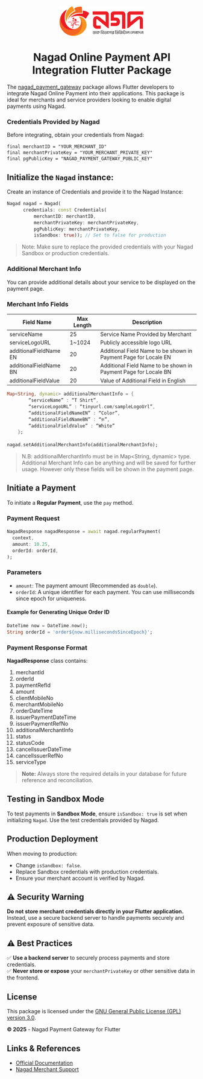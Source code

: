 <p align="center">
  <img src="images/nagad_logo.png?raw=true" alt="Nagad Logo" height="80" style="display: block; margin: 0 auto;">
</p>


 <h1 align="center">Nagad Online Payment
API Integration Flutter Package</h1>
<p align="center" >
</p>

The [nagad_payment_gateway](https://pub.dev/packages/nagad_payment_gateway)  package allows Flutter developers to integrate Nagad Online Payment into their applications. This package is ideal for merchants and service providers looking to enable digital payments using Nagad.

### Credentials Provided by Nagad

Before integrating, obtain your credentials from Nagad:

```
final merchantID = "YOUR_MERCHANT_ID"
final merchantPrivateKey = "YOUR_MERCHANT_PRIVATE_KEY"
final pgPublicKey = "NAGAD_PAYMENT_GATEWAY_PUBLIC_KEY"
```
## Initialize the `Nagad` instance:
Create an instance of Credentials and provide it to the Nagad Instance: 

```dart
Nagad nagad = Nagad(
      credentials: const Credentials(
          merchantID: merchantID,
          merchantPrivateKey: merchantPrivateKey,
          pgPublicKey: merchantPrivateKey,
          isSandbox: true)); // Set to false for production
```
> Note: Make sure to replace the provided credentials with your Nagad Sandbox or production credentials.

### Additional Merchant Info
You can provide additional details about your service to be displayed on the payment page.

### **Merchant Info Fields**
| Field Name| Max Length | Description |
|---------------------------------|------------------|-------------|
|serviceName|25|Service Name Provided by Merchant|
|serviceLogoURL|1~1024|Publicly accessible logo URL|
|additionalFieldName EN|20|Additional Field Name to be shown in Payment Page for Locale EN|
|additionalFieldName BN|20|Additional Field Name to be shown in Payment Page for Locale BN|
|additionalFieldValue|20|Value of Additional Field in English|

```dart
Map<String, dynamic> additionalMerchantInfo = {
        “serviceName” : “T Shirt”,
        “serviceLogoURL” : “tinyurl.com/sampleLogoUrl”,
        “additionalFieldNameEN” : “Color”,
        “additionalFieldNameBN” : “রং”,
        “additionalFieldValue” : “White”
    };

nagad.setAdditionalMerchantInfo(additionalMerchantInfo);
```

>N.B: additionalMerchantInfo must be in Map<String, dynamic> type. Additional Merchant Info can be anything and will be saved for further usage. However only these fields will be shown in the payment page.

## Initiate a Payment
To initiate a **Regular Payment**, use the `pay` method.

### **Payment Request**
```dart
NagadResponse nagadResponse = await nagad.regularPayment(
  context,
  amount: 10.25,
  orderId: orderId,
);
```


### **Parameters**
- `amount`: The payment amount (Recommended as `double`).
- `orderId`: A unique identifier for each payment. You can use milliseconds since epoch for uniqueness.

#### **Example for Generating Unique Order ID**
```dart
DateTime now = DateTime.now();
String orderId = 'order${now.millisecondsSinceEpoch}';
```

### **Payment Response Format**

**NagadResponse** class contains: 
1. merchantId
2. orderId
3. paymentRefId
4. amount
5. clientMobileNo
6. merchantMobileNo
7. orderDateTime
8. issuerPaymentDateTime
9. issuerPaymentRefNo
10. additionalMerchantInfo
11. status
12. statusCode
13. cancelIssuerDateTime
14. cancelIssuerRefNo
15. serviceType
> **Note:** Always store the required details in your database for future reference and reconciliation.


## Testing in Sandbox Mode
To test payments in **Sandbox Mode**, ensure `isSandbox: true` is set when initializing `Nagad`. Use the test credentials provided by Nagad.

## Production Deployment
When moving to production:
- Change `isSandbox: false`.
- Replace Sandbox credentials with production credentials.
- Ensure your merchant account is verified by Nagad.

## ⚠️ Security Warning
**Do not store merchant credentials directly in your Flutter application.** Instead, use a secure backend server to handle payments securely and prevent exposure of sensitive data.

## ⚠️ Best Practices
✅ **Use a backend server** to securely process payments and store credentials.  
✅ **Never store or expose** your `merchantPrivateKey` or other sensitive data in the frontend.  

## License
This package is licensed under the [GNU General Public License (GPL) version 3.0](https://www.gnu.org/licenses/gpl-3.0.html).

**© 2025** - Nagad Payment Gateway for Flutter

## Links & References
- [Official Documentation](https://github.com/muhibbin-munna/nagad_pg_php/blob/master/resource/Nagad%20Online%20Payment%20API%20Integration%20Guide%20v3.3.pdf)
- [Nagad Merchant Support](https://www.nagad.com.bd/)
